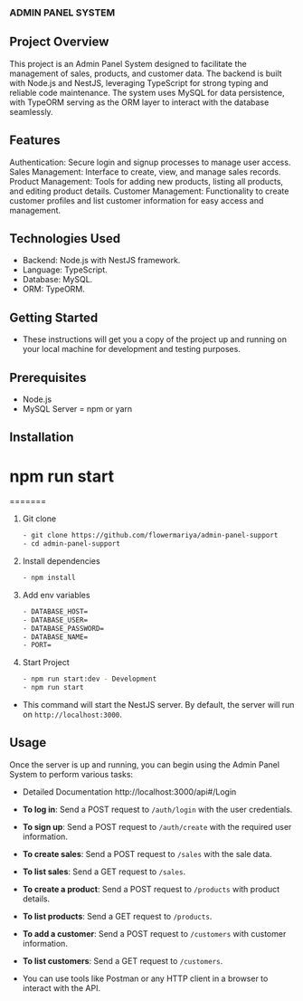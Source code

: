 ### ADMIN PANEL SYSTEM

## Project Overview

This project is an Admin Panel System designed to facilitate the management of sales, products, and customer data. The backend is built with Node.js and NestJS, leveraging TypeScript for strong typing and reliable code maintenance. The system uses MySQL for data persistence, with TypeORM serving as the ORM layer to interact with the database seamlessly.

## Features

Authentication: Secure login and signup processes to manage user access.
Sales Management: Interface to create, view, and manage sales records.
Product Management: Tools for adding new products, listing all products, and editing product details.
Customer Management: Functionality to create customer profiles and list customer information for easy access and management.

## Technologies Used

- Backend: Node.js with NestJS framework.
- Language: TypeScript.
- Database: MySQL.
- ORM: TypeORM.

## Getting Started

- These instructions will get you a copy of the project up and running on your local machine for development and testing purposes.

## Prerequisites

- Node.js
- MySQL Server
  = npm or yarn

## Installation

# npm run start
=======
  1. Git clone
       ```sh
       - git clone https://github.com/flowermariya/admin-panel-support
       - cd admin-panel-support
  2. Install dependencies
      ```sh
     - npm install
  3. Add env variables
     ```sh
     - DATABASE_HOST=
     - DATABASE_USER=
     - DATABASE_PASSWORD=
     - DATABASE_NAME=
     - PORT=
  4. Start Project
      ```sh
      - npm run start:dev - Development
      - npm run start

- This command will start the NestJS server. By default, the server will run on `http://localhost:3000`.

## Usage

Once the server is up and running, you can begin using the Admin Panel System to perform various tasks:

- Detailed Documentation http://localhost:3000/api#/Login

- **To log in**: Send a POST request to `/auth/login` with the user credentials.
- **To sign up**: Send a POST request to `/auth/create` with the required user information.
- **To create sales**: Send a POST request to `/sales` with the sale data.
- **To list sales**: Send a GET request to `/sales`.
- **To create a product**: Send a POST request to `/products` with product details.
- **To list products**: Send a GET request to `/products`.
- **To add a customer**: Send a POST request to `/customers` with customer information.
- **To list customers**: Send a GET request to `/customers`.

- You can use tools like Postman or any HTTP client in a browser to interact with the API.
